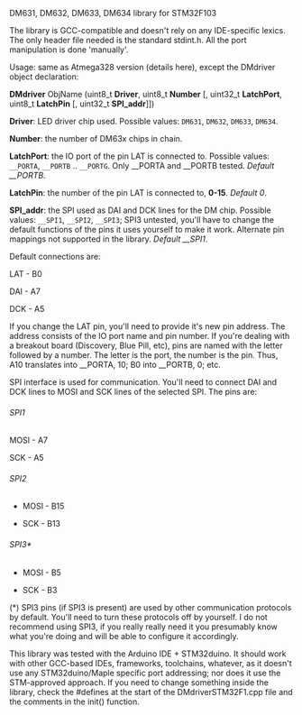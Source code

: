 DM631, DM632, DM633, DM634 library for STM32F103

The library is GCC-compatible and doesn't rely on any IDE-specific lexics. The only header file needed is the standard stdint.h. All the port manipulation is done 'manually'.

Usage: same as Atmega328 version (details here), except the DMdriver object declaration:

**DMdriver** ObjName (uint8_t **Driver**, uint8_t **Number** [, uint32_t **LatchPort**, uint8_t **LatchPin** [, uint32_t **SPI_addr**]])

**Driver**: LED driver chip used. Possible values: `DM631`, `DM632`, `DM633`, `DM634`.

**Number**: the number of DM63x chips in chain.

**LatchPort**: the IO port of the pin LAT is connected to. Possible values: `__PORTA`, `__PORTB` .. `__PORTG`. Only __PORTA and __PORTB tested. *Default __PORTB*.

**LatchPin**: the number of the pin LAT is connected to, **0-15**. *Default 0*.

**SPI_addr**: the SPI used as DAI and DCK lines for the DM chip. Possible values: `__SPI1`, `__SPI2`, `__SPI3`; SPI3 untested, you'll have to change the default functions of the pins it uses yourself to make it work. Alternate pin mappings not supported in the library. *Default __SPI1*.

Default connections are:

LAT - B0

DAI - A7

DCK - A5

If you change the LAT pin, you'll need to provide it's new pin address. The address consists of the IO port name and pin number. If you're dealing with a breakout board (Discovery, Blue Pill, etc), pins are named with the letter followed by a number. The letter is the port, the number is the pin. Thus, A10 translates into __PORTA, 10; B0 into __PORTB, 0; etc.

SPI interface is used for communication. You'll need to connect DAI and DCK lines to MOSI and SCK lines of the selected SPI. The pins are:

###### SPI1
MOSI - A7

SCK - A5

###### SPI2
- MOSI - B15

- SCK - B13

###### SPI3*
- MOSI - B5

- SCK - B3

(*) SPI3 pins (if SPI3 is present) are used by other communication protocols by default. You'll need to turn these protocols off by yourself. I do not recommend using SPI3, if you really really need it you presumably know what you're doing and will be able to configure it accordingly.

This library was tested with the Arduino IDE + STM32duino. It should work with other GCC-based IDEs, frameworks, toolchains, whatever, as it doesn't use any STM32duino/Maple specific port addressing; nor does it use the STM-approved approach. If you need to change something inside the library, check the #defines at the start of the DMdriverSTM32F1.cpp file and the comments in the init() function.


